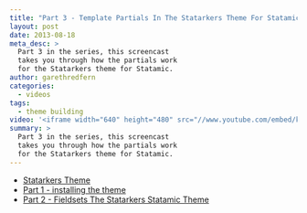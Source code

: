 ```yaml
---
title: "Part 3 - Template Partials In The Statarkers Theme For Statamic"
layout: post
date: 2013-08-18
meta_desc: >
  Part 3 in the series, this screencast
  takes you through how the partials work
  for the Statarkers theme for Statamic.
author: garethredfern
categories:
  - videos
tags:
  - theme building
video: '<iframe width="640" height="480" src="//www.youtube.com/embed/kq6nm5ep3TA?rel=0" frameborder="0" allowfullscreen></iframe>'
summary: >
  Part 3 in the series, this screencast
  takes you through how the partials work
  for the Statarkers theme for Statamic.
---
```

- [Statarkers Theme](http://www.statamicthemes.com/themes/statarkers-theme)
- [Part 1 - installing the theme](http://www.statamicthemes.com/articles/part-1-installing-the-statarkers-statamic-theme)
- [Part 2 - Fieldsets The Statarkers Statamic Theme](http://www.statamicthemes.com/articles/part-2-fieldsets-the-statarkers-statamic-theme)
